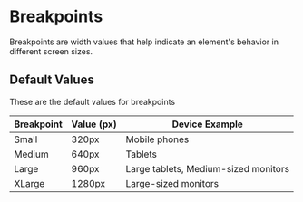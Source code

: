 # Breakpoints
Breakpoints are width values that help indicate an element's behavior in different screen sizes.

## Default Values
These are the default values for breakpoints

| Breakpoint | Value (px) | Device Example                       |
|------------|------------|--------------------------------------|
| Small      | 320px      | Mobile phones                        |
| Medium     | 640px      | Tablets                              |
| Large      | 960px      | Large tablets, Medium-sized monitors |
| XLarge     | 1280px     | Large-sized monitors                 |